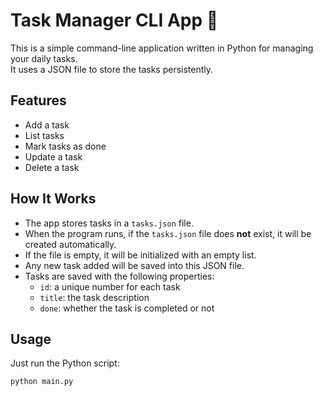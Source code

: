 # Task Manager CLI App 📝

This is a simple command-line application written in Python for managing your daily tasks.  
It uses a JSON file to store the tasks persistently.

## Features

- Add a task
- List tasks
- Mark tasks as done
- Update a task
- Delete a task

## How It Works

- The app stores tasks in a `tasks.json` file.
- When the program runs, if the `tasks.json` file does **not** exist, it will be created automatically.
- If the file is empty, it will be initialized with an empty list.
- Any new task added will be saved into this JSON file.
- Tasks are saved with the following properties:
  - `id`: a unique number for each task
  - `title`: the task description
  - `done`: whether the task is completed or not

## Usage

Just run the Python script:

```bash
python main.py
